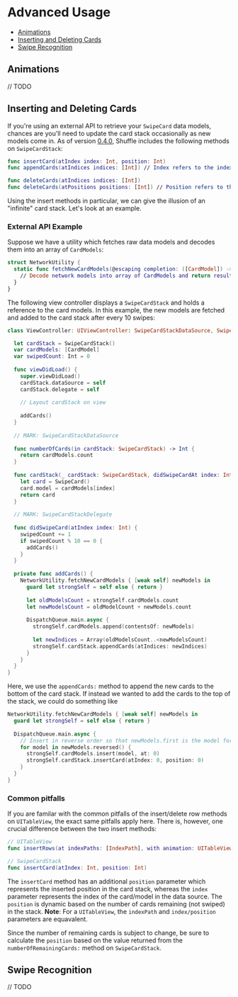 # Advanced Usage

* [Animations](#animations)
* [Inserting and Deleting Cards](#inserting-and-deleting-cards)
* [Swipe Recognition](#swipe-recognition)

## Animations
// TODO

## Inserting and Deleting Cards

If you're using an external API to retrieve your `SwipeCard` data models, chances are you'll need to update the card stack occasionally as new models come in. As of version [0.4.0](https://github.com/mac-gallagher/Shuffle/releases/tag/v0.4.0), Shuffle includes the following methods on `SwipeCardStack`:

```swift
func insertCard(atIndex index: Int, position: Int)
func appendCards(atIndices indices: [Int]) // Index refers to the index of the card in the data source
```
```swift
func deleteCards(atIndices indices: [Int])
func deleteCards(atPositions positions: [Int]) // Position refers to the position of the card in the stack
```

Using the insert methods in particular, we can give the illusion of an "infinite" card stack. Let's look at an example.

### External API Example
Suppose we have a utility which fetches raw data models and decodes them into an array of `CardModels`:

```swift
struct NetworkUtility {
  static func fetchNewCardModels(@escaping completion: ([CardModel]) -> ()) {
    // Decode network models into array of CardModels and return result in completion block
  }
}
```

The following view controller displays a `SwipeCardStack` and holds a reference to the card models. In this example, the new models are fetched and added to the card stack after every 10 swipes:

```swift
class ViewController: UIViewController: SwipeCardStackDataSource, SwipeCardStackDelegate {

  let cardStack = SwipeCardStack()
  var cardModels: [CardModel]
  var swipedCount: Int = 0
	
  func viewDidLoad() {
    super.viewDidLoad()
    cardStack.dataSource = self
    cardStack.delegate = self
    
    // Layout cardStack on view
    
    addCards()
  }
	
  // MARK: SwipeCardStackDataSource
	
  func numberOfCards(in cardStack: SwipeCardStack) -> Int {
    return cardModels.count
  }
	
  func cardStack(_ cardStack: SwipeCardStack, didSwipeCardAt index: Int, with direction: SwipeDirection) {
    let card = SwipeCard()
    card.model = cardModels[index]
    return card
  }
	
  // MARK: SwipeCardStackDelegate
	
  func didSwipeCard(atIndex index: Int) {
    swipedCount += 1
    if swipedCount % 10 == 0 {
      addCards()
    }
  }
	
  private func addCards() {
    NetworkUtility.fetchNewCardModels { [weak self] newModels in
      guard let strongSelf = self else { return }
        
      let oldModelsCount = strongSelf.cardModels.count
      let newModelsCount = oldModelCount + newModels.count
        
      DispatchQueue.main.async {
        strongSelf.cardModels.append(contentsOf: newModels)
          
        let newIndices = Array(oldModelsCount..<newModelsCount)
        strongSelf.cardStack.appendCards(atIndices: newIndices)
      }
    }
  }
}
```

Here, we use the `appendCards:` method to append the new cards to the bottom of the card stack. If instead we wanted to add the cards to the top of the stack, we could do something like

```swift
NetworkUtility.fetchNewCardModels { [weak self] newModels in
  guard let strongSelf = self else { return }
	
  DispatchQueue.main.async {
    // Insert in reverse order so that newModels.first is the model for the topmost card
    for model in newModels.reversed() {
      strongSelf.cardModels.insert(model, at: 0)
      strongSelf.cardStack.insertCard(atIndex: 0, position: 0)
    }
  }
}
```

### Common pitfalls
If you are familar with the common pitfalls of the insert/delete row methods on `UITableView`, the exact same pitfalls apply here. There is, however, one crucial difference between the two insert methods:

```swift
// UITableView
func insertRows(at indexPaths: [IndexPath], with animation: UITableView.RowAnimation)
```

```swift
// SwipeCardStack
func insertCard(atIndex: Int, position: Int)
```

The `insertCard` method has an additional `position` parameter which represents the inserted position in the card stack, whereas the `index` parameter represents the index of the card/model in the data source. The `position` is dynamic based on the number of cards remaining (not swiped) in the stack. **Note**: For a `UITableView`, the `indexPath` and `index/position` parameters are equavalent.

Since the number of remaining cards is subject to change, be sure to calculate the `position` based on the value returned from the `numberOfRemainingCards:` method on `SwipeCardStack`.

## Swipe Recognition
// TODO